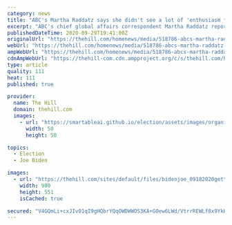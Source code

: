 ```yaml
---
category: news
title: "ABC's Martha Raddatz says she didn't see a lot of 'enthusiasm for Joe Biden' in cross-country trip"
excerpt: "ABC's chief global affairs correspondent Martha Raddatz reports “there wasn't a whole lot of enthusiasm for Joe Biden\" during her recent 6,000-mile road trip across America, and that the economy is voters’ main focus."
publishedDateTime: 2020-09-29T19:41:00Z
originalUrl: "https://thehill.com/homenews/media/518786-abcs-martha-raddatz-says-she-didnt-see-a-lot-of-enthusiasm-for-joe-biden-in"
webUrl: "https://thehill.com/homenews/media/518786-abcs-martha-raddatz-says-she-didnt-see-a-lot-of-enthusiasm-for-joe-biden-in"
ampWebUrl: "https://thehill.com/homenews/media/518786-abcs-martha-raddatz-says-she-didnt-see-a-lot-of-enthusiasm-for-joe-biden-in?amp"
cdnAmpWebUrl: "https://thehill-com.cdn.ampproject.org/c/s/thehill.com/homenews/media/518786-abcs-martha-raddatz-says-she-didnt-see-a-lot-of-enthusiasm-for-joe-biden-in?amp"
type: article
quality: 111
heat: 111
published: true

provider:
  name: The Hill
  domain: thehill.com
  images:
    - url: "https://smartableai.github.io/election/assets/images/organizations/thehill.com-50x50.jpg"
      width: 50
      height: 50

topics:
  - Election
  - Joe Biden

images:
  - url: "https://thehill.com/sites/default/files/bidenjoe_09182020getty.jpg"
    width: 980
    height: 551
    isCached: true

secured: "V4GQmLi+cxJIv01qI9gHQbrYQqOWDWWOS3KA+G0ew6LWd/VtrrREWLf8x9YkKwWguORkAk5EAsO9tbsdfF1MVH6//QCn8vh8KuwbqALBYkv54TKZje7luM9qP5yqJR98SnVL3ugGXBedi/9n0uRGGx5p8E/bofIKxJK3Ya3c9z+Eh67Xc1SFuE5BTeV/EEEB62ZD4VNsausNpYb2D8v3VHrtUpfTK2YSLFI2LKj2klbDo9e5B4nH/drJ6m2HBz98o4nxbqxnbPComDF0oDIeW4NBG/LunGJlVdWUGotlU34wgZW267B9XzeI3r1+EXm+9NVse4IvgofES7A/QttCd3hjKTF2utDOGjKGreOxzs0=;KQUGlbKDWZFvX5G7CjeBBQ=="
---
```


